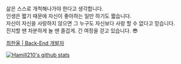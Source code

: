 삶은 스스로 개척해나가야 한다고 생각합니다. <br>
인생은 짧기 때문에 자신이 좋아하는 일만 하기도 짧습니다. <br>
자신이 자신을 사랑하지 않으면 그 누구도 자신보다 사랑 할 수 없다고 믿습니다. <br>
진지할 땐 차분하게 놀 땐 즐겁게. 긴 여정을 걷고 있습니다. 😎

[최한울 | Back-End 개발자 ](https://www.notion.so/han95210/Back-End-57e8d1e5819d4e79912c7b33a930406d)

[![Hamill210's github stats](https://github-readme-stats.vercel.app/api?username=Hamill210&show_icons=true&theme=radical)](https://github.com/anuraghazra/github-readme-stats)
